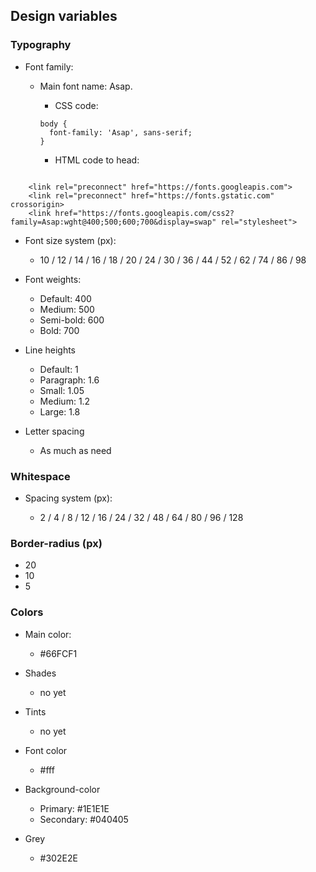 ## Design variables

### Typography

- Font family:

  - Main font name: Asap.

    - CSS code:

    ```
    body {
      font-family: 'Asap', sans-serif;
    }
    ```

    - HTML code to head:

```

    <link rel="preconnect" href="https://fonts.googleapis.com">
    <link rel="preconnect" href="https://fonts.gstatic.com" crossorigin>
    <link href="https://fonts.googleapis.com/css2?family=Asap:wght@400;500;600;700&display=swap" rel="stylesheet">

```

- Font size system (px):

  - 10 / 12 / 14 / 16 / 18 / 20 / 24 / 30 / 36 / 44 / 52 / 62 / 74 / 86 / 98

- Font weights:

  - Default: 400
  - Medium: 500
  - Semi-bold: 600
  - Bold: 700

- Line heights

  - Default: 1
  - Paragraph: 1.6
  - Small: 1.05
  - Medium: 1.2
  - Large: 1.8

- Letter spacing
  - As much as need

### Whitespace

- Spacing system (px):

  - 2 / 4 / 8 / 12 / 16 / 24 / 32 / 48 / 64 / 80 / 96 / 128

### Border-radius (px)

- 20
- 10
- 5

### Colors

- Main color:

  - #66FCF1

- Shades

  - no yet

- Tints

  - no yet

- Font color

  - #fff

- Background-color

  - Primary: #1E1E1E
  - Secondary: #040405

- Grey
  - #302E2E
